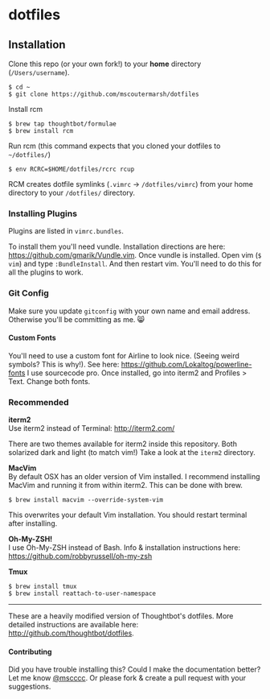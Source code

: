 
dotfiles
===================

## Installation

Clone this repo (or your own fork!) to your **home** directory (`/Users/username`).
```
$ cd ~
$ git clone https://github.com/mscoutermarsh/dotfiles
```

Install rcm

```
$ brew tap thoughtbot/formulae
$ brew install rcm
```

Run rcm (this command expects that you cloned your dotfiles to `~/dotfiles/`)
```
$ env RCRC=$HOME/dotfiles/rcrc rcup
```
RCM creates dotfile symlinks (`.vimrc` -> `/dotfiles/vimrc`) from your home directory to your `/dotfiles/` directory.

### Installing Plugins
Plugins are listed in `vimrc.bundles`.

To install them you'll need vundle. Installation directions are here: https://github.com/gmarik/Vundle.vim.
Once vundle is installed. Open vim (`$ vim`) and type `:BundleInstall`. And then restart vim. You'll need to do this for all the plugins to work.

### Git Config
Make sure you update ```gitconfig``` with your own name and email address. Otherwise you'll be committing as me. :smile_cat:

#### Custom Fonts
You'll need to use a custom font for Airline to look nice. (Seeing weird symbols? This is why!). See here: https://github.com/Lokaltog/powerline-fonts
I use sourcecode pro. Once installed, go into iterm2 and Profiles > Text. Change both fonts.

### Recommended

**iterm2**  
Use iterm2 instead of Terminal: http://iterm2.com/

There are two themes available for iterm2 inside this repository. Both solarized dark and light (to match vim!) Take a look at the `iterm2` directory.

**MacVim**  
By default OSX has an older version of Vim installed. I recommend installing MacVim and running it from within iterm2. This can be done with brew.
```
$ brew install macvim --override-system-vim
```
This overwrites your default Vim installation. You should restart terminal after installing.

**Oh-My-ZSH!**  
I use Oh-My-ZSH instead of Bash. Info & installation instructions here: https://github.com/robbyrussell/oh-my-zsh

**Tmux**  
```
$ brew install tmux
$ brew install reattach-to-user-namespace
```

---
These are a heavily modified version of Thoughtbot's dotfiles. More detailed instructions are available here: http://github.com/thoughtbot/dotfiles.

#### Contributing
Did you have trouble installing this? Could I make the documentation better? Let me know [@mscccc](http://twitter.com/mscccc). Or please fork & create a pull request with your suggestions.
